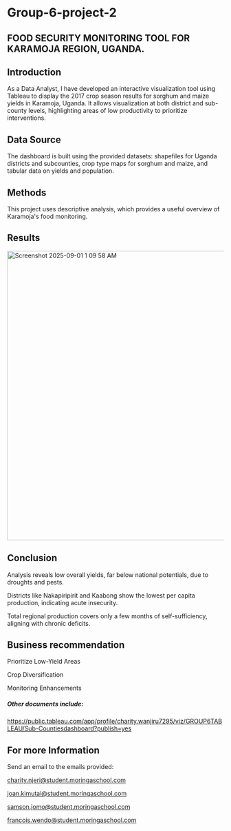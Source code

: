 # Group-6-project-2
## FOOD SECURITY MONITORING TOOL FOR KARAMOJA REGION, UGANDA.
## Introduction

As a Data Analyst, I have developed an interactive visualization tool using Tableau to display the 2017 crop season results for sorghum and maize yields in Karamoja, Uganda. It allows visualization at both district and sub-county levels, highlighting areas of low productivity to prioritize interventions.
## Data Source
The dashboard is built using the provided datasets: shapefiles for Uganda districts and subcounties, crop type maps for sorghum and maize, and tabular data on yields and population.
## Methods
This project uses descriptive analysis, which provides a useful overview of Karamoja's food monitoring.
## Results
<img width="996" height="672" alt="Screenshot 2025-09-01 1 09 58 AM" src="https://github.com/user-attachments/assets/b79b651d-3dcd-4f85-8b9e-c9a5ba77a49c" />

## Conclusion
Analysis reveals low overall yields, far below national potentials, due to droughts and pests.

Districts like Nakapiripirit and Kaabong show the lowest per capita production, indicating acute insecurity.

Total regional production covers only a few months of self-sufficiency, aligning with chronic deficits.

## Business recommendation
Prioritize Low-Yield Areas

Crop Diversification

Monitoring Enhancements

##### Other documents include:
https://public.tableau.com/app/profile/charity.wanjiru7295/viz/GROUP6TABLEAU/Sub-Countiesdashboard?publish=yes

## For more Information
Send an email to the emails provided:

charity.njeri@student.moringaschool.com

joan.kimutai@student.moringaschool.com

samson.jomo@student.moringaschool.com

francois.wendo@student.moringaschool.com

